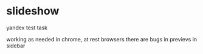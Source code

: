 slideshow
=========

yandex test task

working as needed in chrome, at rest browsers there are  bugs in previevs in sidebar
